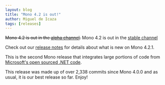 ```yaml
---
layout: blog
title: "Mono 4.2 is out!"
author: Miguel de Icaza
tags: [releases]
---
```


<s>Mono 4.2 is out in the [alpha channel](/download/alpha).</s>
Mono 4.2 is out in the [stable channel](/download/)

Check out our [release notes](/docs/about-mono/releases/4.2.1/)
for details about what is new on Mono 4.2.1.

This is the second Mono release that integrates large portions of code
from [Microsoft's open sourced .NET
code](https://github.com/mono/referencesource).

This release was made up of over 2,338 commits since Mono 4.0.0 and as
usual, it is our best release so far.   Enjoy!
